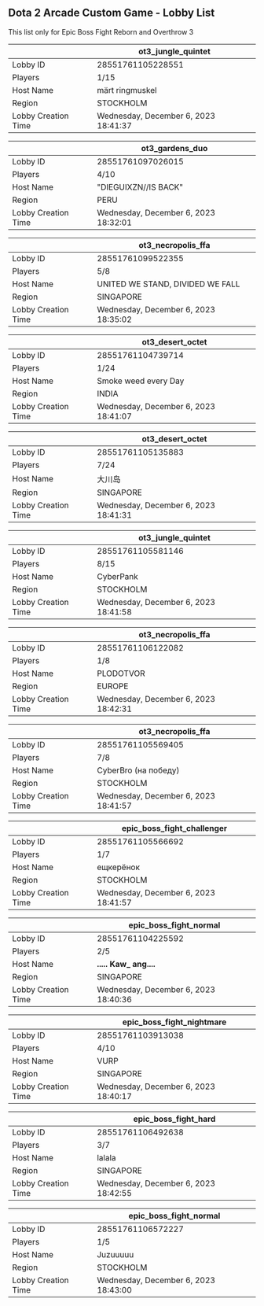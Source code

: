 ## Dota 2 Arcade Custom Game - Lobby List

This list only for Epic Boss Fight Reborn and Overthrow 3

|  | ot3_jungle_quintet |
| ------ | ------ |
| Lobby ID | 28551761105228551 |
| Players | 1/15 |
| Host Name | märt ringmuskel |
| Region | STOCKHOLM |
| Lobby Creation Time | Wednesday, December 6, 2023 18:41:37 |


|  | ot3_gardens_duo |
| ------ | ------ |
| Lobby ID | 28551761097026015 |
| Players | 4/10 |
| Host Name | "DIEGUIXZN//IS BACK" |
| Region | PERU |
| Lobby Creation Time | Wednesday, December 6, 2023 18:32:01 |


|  | ot3_necropolis_ffa |
| ------ | ------ |
| Lobby ID | 28551761099522355 |
| Players | 5/8 |
| Host Name | UNITED WE STAND, DIVIDED WE FALL |
| Region | SINGAPORE |
| Lobby Creation Time | Wednesday, December 6, 2023 18:35:02 |


|  | ot3_desert_octet |
| ------ | ------ |
| Lobby ID | 28551761104739714 |
| Players | 1/24 |
| Host Name | Smoke weed every Day |
| Region | INDIA |
| Lobby Creation Time | Wednesday, December 6, 2023 18:41:07 |


|  | ot3_desert_octet |
| ------ | ------ |
| Lobby ID | 28551761105135883 |
| Players | 7/24 |
| Host Name | 大川岛 |
| Region | SINGAPORE |
| Lobby Creation Time | Wednesday, December 6, 2023 18:41:31 |


|  | ot3_jungle_quintet |
| ------ | ------ |
| Lobby ID | 28551761105581146 |
| Players | 8/15 |
| Host Name | CyberPank |
| Region | STOCKHOLM |
| Lobby Creation Time | Wednesday, December 6, 2023 18:41:58 |


|  | ot3_necropolis_ffa |
| ------ | ------ |
| Lobby ID | 28551761106122082 |
| Players | 1/8 |
| Host Name | PLODOTVOR |
| Region | EUROPE |
| Lobby Creation Time | Wednesday, December 6, 2023 18:42:31 |


|  | ot3_necropolis_ffa |
| ------ | ------ |
| Lobby ID | 28551761105569405 |
| Players | 7/8 |
| Host Name | CyberBro (на победу) |
| Region | STOCKHOLM |
| Lobby Creation Time | Wednesday, December 6, 2023 18:41:57 |


|  | epic_boss_fight_challenger |
| ------ | ------ |
| Lobby ID | 28551761105566692 |
| Players | 1/7 |
| Host Name | ещкерёнок |
| Region | STOCKHOLM |
| Lobby Creation Time | Wednesday, December 6, 2023 18:41:57 |


|  | epic_boss_fight_normal |
| ------ | ------ |
| Lobby ID | 28551761104225592 |
| Players | 2/5 |
| Host Name | **..... Kaw_ ang....** |
| Region | SINGAPORE |
| Lobby Creation Time | Wednesday, December 6, 2023 18:40:36 |


|  | epic_boss_fight_nightmare |
| ------ | ------ |
| Lobby ID | 28551761103913038 |
| Players | 4/10 |
| Host Name | VURP |
| Region | SINGAPORE |
| Lobby Creation Time | Wednesday, December 6, 2023 18:40:17 |


|  | epic_boss_fight_hard |
| ------ | ------ |
| Lobby ID | 28551761106492638 |
| Players | 3/7 |
| Host Name | lalala |
| Region | SINGAPORE |
| Lobby Creation Time | Wednesday, December 6, 2023 18:42:55 |


|  | epic_boss_fight_normal |
| ------ | ------ |
| Lobby ID | 28551761106572227 |
| Players | 1/5 |
| Host Name | Juzuuuuu |
| Region | STOCKHOLM |
| Lobby Creation Time | Wednesday, December 6, 2023 18:43:00 |


